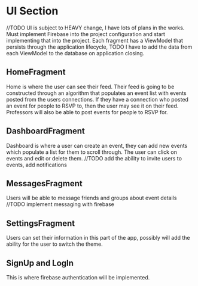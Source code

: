 # UI Section

//TODO UI is subject to HEAVY change, I have lots of plans in the works. Must implement Firebase
into the project configuration and start implementing that into the project.
Each fragment has a ViewModel that persists through the application lifecycle, TODO I have to add
the data from each ViewModel to the database on application closing.

## HomeFragment

Home is where the user can see their feed. Their feed is going to be constructed through an
algorithm that populates an event list with events posted from the users connections. If they have a
connection who posted an event for people to RSVP to, then the user may see it on their feed.
Professors will also be able to post events for people to RSVP for.

## DashboardFragment

Dashboard is where a user can create an event, they can add new events which populate a list for
them to scroll through. The user can click on events and edit or delete them.
//TODO add the ability to invite users to events, add notifications

## MessagesFragment

Users will be able to message friends and groups about event details
//TODO implement messaging with firebase

## SettingsFragment

Users can set their information in this part of the app, possibly will add the ability for the user
to switch the theme.

## SignUp and LogIn

This is where firebase authentication will be implemented.
